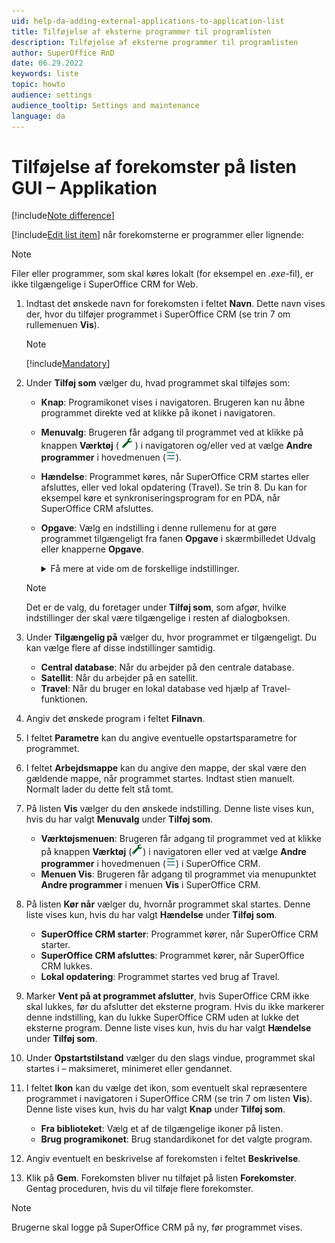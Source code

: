 ```yaml
---
uid: help-da-adding-external-applications-to-application-list
title: Tilføjelse af eksterne programmer til programlisten
description: Tilføjelse af eksterne programmer til programlisten
author: SuperOffice RnD
date: 06.29.2022
keywords: liste
topic: howto
audience: settings
audience_tooltip: Settings and maintenance
language: da
---
```


# Tilføjelse af forekomster på listen GUI – Applikation

[!include[Note difference](includes/different-edit-list-item-dialog.md)]

[!include[Edit list item](includes/edit-list-item.md)] når forekomsterne er programmer eller lignende:

> [!NOTE]
> Filer eller programmer, som skal køres lokalt (for eksempel en *.exe*-fil), er ikke tilgængelige i SuperOffice CRM for Web.

1. Indtast det ønskede navn for forekomsten i feltet **Navn**. Dette navn vises der, hvor du tilføjer programmet i SuperOffice CRM (se trin 7 om rullemenuen **Vis**).

    > [!NOTE]
    > [!include[Mandatory](includes/note-mandatory-field.md)]

1. Under **Tilføj som** vælger du, hvad programmet skal tilføjes som:

    * **Knap**: Programikonet vises i navigatoren. Brugeren kan nu åbne programmet direkte ved at klikke på ikonet i navigatoren.
    * **Menuvalg**: Brugeren får adgang til programmet ved at klikke på knappen **Værktøj** ( ![icon][img2] ) i navigatoren og/eller ved at vælge **Andre programmer** i hovedmenuen (![icon][img1]).
    * **Hændelse**: Programmet køres, når SuperOffice CRM startes eller afsluttes, eller ved lokal opdatering (Travel). Se trin 8. Du kan for eksempel køre et synkroniseringsprogram for en PDA, når SuperOffice CRM afsluttes.
    * **Opgave**: Vælg en indstilling i denne rullemenu for at gøre programmet tilgængeligt fra fanen **Opgave** i skærmbilledet Udvalg eller knapperne **Opgave**.

        <details><summary>Få mere at vide om de forskellige indstillinger.</summary>

        Navnene i parentes angiver det detaljekort, hvor programmet er tilgængeligt.

        Eksempler:

        * **Salgsudvalg (Salg)**: Når du har åbnet et salgsudvalg i skærmbilledet Udvalg, og detaljekortet **Salg** er aktivt, vises programmet som en opgave under fanen **Opgave**.
        * **Salgsudvalg (firmaer)**: Når du har åbnet et salgsudvalg i skærmbilledet Udvalg, og detaljekortet **Firmaer** er aktivt, vises programmet som en opgave under fanen **Opgave**.
        * **Salgsudvalg (ekstern)**: Hvis dit SuperOffice CRM-program er tilknyttet et tredjepartsprogram, sker det, at der vises flere detaljekort for de forskellige udvalg. Du kan så vælge for eksempel **Salgsudvalg (ekstern)** for at vise programmet som en opgave på fanen **Opgave**, når du åbner et salgsudvalg i skærmbilledet Udvalg, og detaljekortet for tredjepartsprogrammet er aktivt.

        Andre alternativer:

        * **Værktøjslinje**: Programmet vises som et valg på værktøjslinjen. Brugerne skal konfigurere værktøjslinjen i SuperOffice CRM og vælge at få vist programmet.

        * **Dialogboksen for opfølgninger**: Programmet vises som et valg under knappen **Opgave** i dialogboksen for opfølgninger.

        * **Skærmbilledet Dokument**: Programmet vises som et alternativ under knappen **Opgave** i den valgte dialogboks. Den samme indstilling er tilgængelig for skærmbillederne Person, Tilbud og Produkt.

        </details>

    > [!NOTE]
    > Det er de valg, du foretager under **Tilføj som**, som afgør, hvilke indstillinger der skal være tilgængelige i resten af dialogboksen.

1. Under **Tilgængelig på** vælger du, hvor programmet er tilgængeligt. Du kan vælge flere af disse indstillinger samtidig.

    * **Central database**: Når du arbejder på den centrale database.
    * **Satellit**: Når du arbejder på en satellit.
    * **Travel**: Når du bruger en lokal database ved hjælp af Travel-funktionen.

1. Angiv det ønskede program i feltet **Filnavn**.

1. I feltet **Parametre** kan du angive eventuelle opstartsparametre for programmet.

1. I feltet **Arbejdsmappe** kan du angive den mappe, der skal være den gældende mappe, når programmet startes. Indtast stien manuelt. Normalt lader du dette felt stå tomt.

1. På listen **Vis** vælger du den ønskede indstilling. Denne liste vises kun, hvis du har valgt **Menuvalg** under **Tilføj som**.

    * **Værktøjsmenuen**: Brugeren får adgang til programmet ved at klikke på knappen **Værktøj** (![icon][img2]) i navigatoren eller ved at vælge **Andre programmer** i hovedmenuen (![icon][img1]) i SuperOffice CRM.
    * **Menuen Vis**: Brugeren får adgang til programmet via menupunktet **Andre programmer** i menuen **Vis** i SuperOffice CRM.

1. På listen **Kør når** vælger du, hvornår programmet skal startes. Denne liste vises kun, hvis du har valgt **Hændelse** under **Tilføj som**.

    * **SuperOffice CRM starter**: Programmet kører, når SuperOffice CRM starter.
    * **SuperOffice CRM afsluttes**: Programmet kører, når SuperOffice CRM lukkes.
    * **Lokal opdatering**: Programmet startes ved brug af Travel.

1. Marker **Vent på at programmet afslutter**, hvis SuperOffice CRM ikke skal lukkes, før du afslutter det eksterne program. Hvis du ikke markerer denne indstilling, kan du lukke SuperOffice CRM uden at lukke det eksterne program. Denne liste vises kun, hvis du har valgt **Hændelse** under **Tilføj som**.

1. Under **Opstartstilstand** vælger du den slags vindue, programmet skal startes i – maksimeret, minimeret eller gendannet.

1. I feltet **Ikon** kan du vælge det ikon, som eventuelt skal repræsentere programmet i navigatoren i SuperOffice CRM (se trin 7 om listen **Vis**). Denne liste vises kun, hvis du har valgt **Knap** under **Tilføj som**.

    * **Fra biblioteket**: Vælg et af de tilgængelige ikoner på listen.
    * **Brug programikonet**: Brug standardikonet for det valgte program.

1. Angiv eventuelt en beskrivelse af forekomsten i feltet **Beskrivelse**.

1. Klik på **Gem**. Forekomsten bliver nu tilføjet på listen **Forekomster**. Gentag proceduren, hvis du vil tilføje flere forekomster.

> [!NOTE]
> Brugerne skal logge på SuperOffice CRM på ny, før programmet vises.

<!-- Referenced links -->

<!-- Referenced images -->
[img1]: ../../../../media/icons/btn-menu.png
[img2]: ../../../../../common/icons/nav-tools.png
